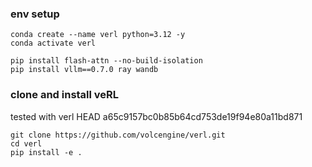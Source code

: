 ### env setup

```
conda create --name verl python=3.12 -y
conda activate verl

pip install flash-attn --no-build-isolation
pip install vllm==0.7.0 ray wandb
```

### clone and install veRL

tested with verl HEAD a65c9157bc0b85b64cd753de19f94e80a11bd871

```
git clone https://github.com/volcengine/verl.git
cd verl
pip install -e .
```
